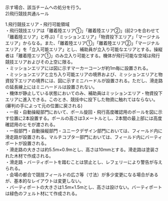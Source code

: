 示す場合、該当チームへの処分を行う。  
2)飛行競技共通ルール  
    
1.飛行競技エリア・飛行可能領域  
・飛行競技エリアは「離着陸エリア①」「離着陸エリア②」(前2つを合わせて「離着陸エリア」と呼ぶ)「ミッションエリア」「物資投下エリア」「マージナルエリア」からなる。また、「離着陸エリア①」「離着陸エリア②」「マージナルエリア」を「立入可能エリア」とし、補助員が立入り可能なエリアとする。操縦者は「離着陸エリア①」のみ立入り可能とする。機体が飛行可能な空域は飛行競技エリアおよびその上空に限る。  
・ミッションエリアには図に示すマーカーコーンが約1m毎に設置される。  
・ミッションエリアと立ち入り可能エリアの境界および、ミッションエリアと物資投下エリアの境界には、図に示すミニハードルが設置される。ただし、滑走路の延長線上にはミニハードルは設置されない。  
・機体が静止している状態においてのみ、補助員はミッションエリア・物資投下エリアに進入できる。このとき、競技中に投下した物資に触れてはならない。(審判の手によって元の位置に戻される)  
・一般・自動操縦部門において、ポール旋回・飛行高度確認用のポールを図に示す位置に2本設置する。ポールの高さは3メートルとし、2本間の最上部には高度確認用のヒモが渡される。  
・一般部門・自動操縦部門・ユニークデザイン部門においては、フィールド内に滑走路が設置される。マルチコプター部門においては、フィールド内にバーティポートが設置される。  
・滑走路の大きさは約5.5m×0.9mとし、高さは10mmとする。滑走路は塗装された木材で作成される。  
・滑走路・バーティポートを踏むことは禁止とし、レフェリーにより警告が与えられる。  
・会場の都合で競技フィールドの広さ等（寸法）が多少変更になる場合があるが、基本的なレイアウトは変更しない。  
・バーティポートの大きさは1.5m×1.5mとし、高さは設けない。バーティポートは緑色のフェルト材にて作成される。